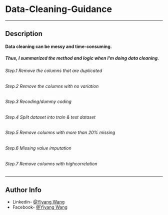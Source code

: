 # Data-Cleaning-Guidance

---

## Description

#### Data cleaning can be messy and time-consuming. 
##### Thus, I summarized the method and logic when I'm doing data cleaning.

###### Step.1 Remove the columns that are duplicated
###### Step.2 Remove the columns with no variation
###### Step.3 Recoding/dummy coding
###### Step.4 Split dataset into train & test dataset
###### Step.5 Remove columns with more than 20% missing
###### Step.6 Missing value imputation
###### Step.7 Remove columns with highcorrelation

---

## Author Info

- Linkedin- [@Yiyang Wang](https://www.linkedin.com/in/yiyangwang0715/)
- Facebook- [@Yiyang Wang](https://www.facebook.com/profile.php?id=100010881825806)
